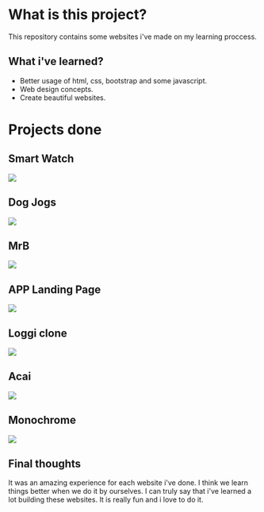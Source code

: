 # What is this project?

This repository contains some websites i've made on my learning proccess.

## What i've learned?
- Better usage of html, css, bootstrap and some javascript.
- Web design concepts.
- Create beautiful websites.

# Projects done
## Smart Watch
![](.gifs/smartwatch.gif)

## Dog Jogs
![](.gifs/dogjogs.gif)

## MrB
![](.gifs/mrb.gif)

## APP Landing Page
![](.gifs/applanding.gif)

## Loggi clone
![](.gifs/loggi.gif)

## Acai
![](.gifs/acai.gif)

## Monochrome
![](.gifs/monochrome.gif)


## Final thoughts
It was an amazing experience for each website i've done. I think we learn things better when we do it by ourselves. I can truly say that i've learned a lot building these websites. It is really fun and i love to do it.
